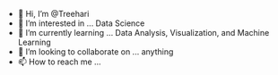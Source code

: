 - 👋 Hi, I’m @Treehari
- 👀 I’m interested in ... Data Science
- 🌱 I’m currently learning ... Data Analysis, Visualization, and Machine Learning
- 💞️ I’m looking to collaborate on ... anything
- 📫 How to reach me ...

<!---
Treehari/Treehari is a ✨ special ✨ repository because its `README.md` (this file) appears on your GitHub profile.
You can click the Preview link to take a look at your changes.
--->

